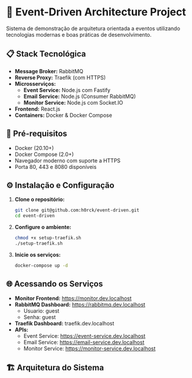# 🚀 Event-Driven Architecture Project

Sistema de demonstração de arquitetura orientada a eventos utilizando tecnologias modernas e boas práticas de desenvolvimento.

## 📋 Stack Tecnológica

- **Message Broker:** RabbitMQ
- **Reverse Proxy:** Traefik (com HTTPS)
- **Microsserviços:**
  - **Event Service:** Node.js com Fastify
  - **Email Service:** Node.js (Consumer RabbitMQ)
  - **Monitor Service:** Node.js com Socket.IO 
- **Frontend:** React.js
- **Containers:** Docker & Docker Compose

## 🔧 Pré-requisitos

- Docker (20.10+)
- Docker Compose (2.0+)
- Navegador moderno com suporte a HTTPS
- Porta 80, 443 e 8080 disponíveis

## ⚙️ Instalação e Configuração

1. **Clone o repositório:**
   ```bash
   git clone git@github.com:h0rck/event-driven.git
   cd event-driven
   ```

2. **Configure o ambiente:**
   ```bash
   chmod +x setup-traefik.sh
   ./setup-traefik.sh
   ```

3. **Inicie os serviços:**
   ```bash
   docker-compose up -d
   ```

## 🌐 Acessando os Serviços

- **Monitor Frontend:** https://monitor.dev.localhost
- **RabbitMQ Dashboard:** https://rabbitmq.dev.localhost
  - Usuario: guest
  - Senha: guest
- **Traefik Dashboard:** traefik.dev.localhost
- **APIs:**
  - Event Service: https://event-service.dev.localhost
  - Email Service: https://email-service.dev.localhost
  - Monitor Service: https://monitor-service.dev.localhost

## 🏗️ Arquitetura do Sistema


